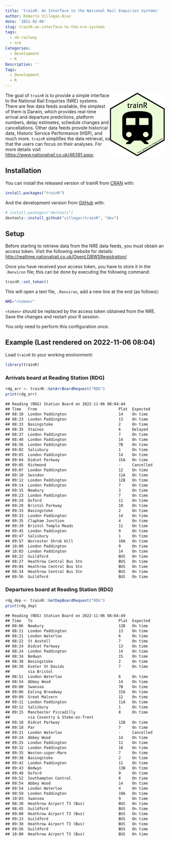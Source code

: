 ```yaml
---
title: 'trainR: An Interface to the National Rail Enquiries Systems'
author: Roberto Villegas-Diaz
date: '2021-02-08'
slug: trainR-an-interface-to-the-nre-systems
tags:
  - uk-railway
  - nre
Categories:
  - Development
  - R
Description: ''
Tags:
  - Development
  - R
---
```


<img src="https://raw.githubusercontent.com/villegar/trainR/main/inst/images/logo.png" alt="logo" align="right" height=200px/>

The goal of `trainR` is to provide a simple interface to the 
National Rail Enquiries (NRE) systems. There are few data feeds 
available, the simplest of them is Darwin, which provides real-time 
arrival and departure predictions, platform numbers, delay estimates, 
schedule changes and cancellations. Other data feeds provide historical 
data, Historic Service Performance (HSP), and much more. `trainR` 
simplifies the data retrieval, so that the users can focus on their 
analyses. For more details visit 
https://www.nationalrail.co.uk/46391.aspx.

## Installation

You can install the released version of trainR from [CRAN](https://CRAN.R-project.org) with:

``` r
install.packages("trainR")
```

And the development version from [GitHub](https://github.com/) with:

``` r
# install.packages("devtools")
devtools::install_github("villegar/trainR", "dev")
```

## Setup
Before starting to retrieve data from the NRE data feeds, you must obtain an access token. 
Visit the following website for details: http://realtime.nationalrail.co.uk/OpenLDBWSRegistration/

Once you have received your access token, you have to store it in the `.Renviron` file; this can be 
done by executing the following command:


```r
trainR::set_token()
```

This will open a text file, `.Renviron`, add a new line at the end (as follows):

```bash
NRE="<token>"
```

`<token>` should be replaced by the access token obtained from the NRE. Save the changes and restart 
your R session.

You only need to perform this configuration once.

## Example (Last rendered on 2022-11-06 08:04)

Load `trainR` to your working environment:

```r
library(trainR)
```

### Arrivals board at Reading Station (RDG)


```r
rdg_arr <- trainR::GetArrBoardRequest("RDG")
print(rdg_arr)
```

```
## Reading (RDG) Station Board on 2022-11-06 08:04:44
## Time   From                                    Plat  Expected
## 08:10  London Paddington                       14    On time
## 08:23  London Paddington                       13    On time
## 08:33  Basingstoke                             2     On time
## 08:35  Staines                                 6     Delayed
## 08:37  London Paddington                       7     On time
## 08:40  London Paddington                       14    On time
## 08:56  London Paddington                       7B    On time
## 09:02  Salisbury                               1     On time
## 09:03  London Paddington                       14    On time
## 09:04  Didcot Parkway                          15A   On time
## 09:05  Richmond                                -     Cancelled
## 09:07  London Paddington                       12    On time
## 09:10  Swindon                                 11A   On time
## 09:12  London Paddington                       12B   On time
## 09:14  London Paddington                       7     On time
## 09:15  Newbury                                 3     On time
## 09:23  London Paddington                       7     On time
## 09:24  Oxford                                  11    On time
## 09:28  Bristol Parkway                         10    On time
## 09:33  Basingstoke                             2     On time
## 09:33  London Paddington                       14    On time
## 09:35  Clapham Junction                        4     On time
## 09:39  Bristol Temple Meads                    11    On time
## 09:45  London Paddington                       9     On time
## 09:47  Salisbury                               1     On time
## 09:57  Worcester Shrub Hill                    10A   On time
## 10:00  London Paddington                       9     On time
## 10:03  London Paddington                       14    On time
## 08:22  Guildford                               BUS   On time
## 08:27  Heathrow Central Bus Stn                BUS   On time
## 09:04  Heathrow Central Bus Stn                BUS   On time
## 09:34  Heathrow Central Bus Stn                BUS   On time
## 09:56  Guildford                               BUS   On time
```

### Departures board at Reading Station (RDG)


```r
rdg_dep <- trainR::GetDepBoardRequest("RDG")
print(rdg_dep)
```

```
## Reading (RDG) Station Board on 2022-11-06 08:04:49
## Time   To                                      Plat  Expected
## 08:06  Newbury                                 12B   On time
## 08:11  London Paddington                       13    On time
## 08:21  London Waterloo                         6     On time
## 08:22  St Austell                              7     On time
## 08:24  Didcot Parkway                          13    On time
## 08:24  London Paddington                       14    On time
## 08:34  Bedwyn                                  15    On time
## 08:38  Basingstoke                             2     On time
## 08:39  Exeter St Davids                        7     On time
##        via Bristol                             
## 08:51  London Waterloo                         6     On time
## 08:54  Abbey Wood                              14    On time
## 09:00  Swansea                                 7B    On time
## 09:06  Ealing Broadway                         15A   On time
## 09:09  Great Malvern                           12    On time
## 09:11  London Paddington                       11A   On time
## 09:12  Salisbury                               1     On time
## 09:15  Manchester Piccadilly                   8     On time
##        via Coventry & Stoke-on-Trent           
## 09:18  Didcot Parkway                          12B   On time
## 09:18  Par                                     7     On time
## 09:21  London Waterloo                         -     Cancelled
## 09:24  Abbey Wood                              14    On time
## 09:25  London Paddington                       11    On time
## 09:32  London Paddington                       10    On time
## 09:35  Weston-super-Mare                       7     On time
## 09:38  Basingstoke                             2     On time
## 09:42  London Paddington                       11    On time
## 09:43  Bedwyn                                  13B   On time
## 09:48  Oxford                                  9     On time
## 09:52  Southampton Central                     8     On time
## 09:54  Abbey Wood                              14    On time
## 09:54  London Waterloo                         4     On time
## 09:59  London Paddington                       10A   On time
## 10:03  Swansea                                 9     On time
## 08:30  Heathrow Airport T3 (Bus)               BUS   On time
## 08:45  Guildford                               BUS   On time
## 09:00  Heathrow Airport T3 (Bus)               BUS   On time
## 09:23  Guildford                               BUS   On time
## 09:30  Heathrow Airport T3 (Bus)               BUS   On time
## 09:56  Guildford                               BUS   On time
## 10:00  Heathrow Airport T3 (Bus)               BUS   On time
```
